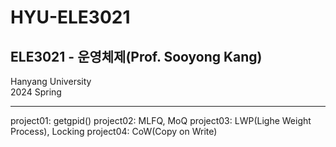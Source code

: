 # HYU-ELE3021 
## ELE3021 - 운영체제(Prof. Sooyong Kang)
Hanyang University  
2024 Spring  
<hr/>
project01: getgpid()   
project02: MLFQ, MoQ  
project03: LWP(Lighe Weight Process), Locking  
project04: CoW(Copy on Write)  


